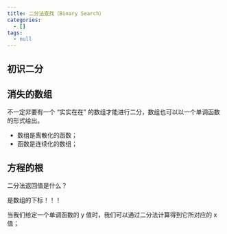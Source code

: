 ```yaml
---
title: 二分法查找（Binary Search）
categories:
  - []
tags:
  - null
---
```


<!--more-->


## 初识二分


## 消失的数组
不一定非要有一个 “实实在在” 的数组才能进行二分，数组也可以以一个单调函数的形式给出。
- 数组是离散化的函数；
- 函数是连续化的数组；

## 方程的根
二分法返回值是什么？

是数组的下标！！！

当我们给定一个单调函数的 y 值时，我们可以通过二分法计算得到它所对应的 x 值；